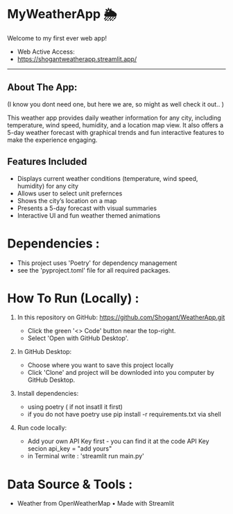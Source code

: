 # MyWeatherApp 🌦️

Welcome to my first ever web app!
- Web Active Access:
- https://shogantweatherapp.streamlit.app/
---

## About The App:
(I know you dont need one, but here we are, so might as well check it out.. ) 

This weather app provides daily weather information for any city, including temperature, wind speed, humidity, and a location map view. 
It also offers a 5-day weather forecast with graphical trends and fun interactive features to make the experience engaging.

## Features Included

- Displays current weather conditions (temperature, wind speed, humidity) for any city
- Allows user to select unit prefernces
- Shows the city’s location on a map
- Presents a 5-day forecast with visual summaries
- Interactive UI and fun weather themed animations

# Dependencies :
- This project uses 'Poetry' for dependency management
- see the 'pyproject.toml' file for all required packages.

# How To Run (Locally) :
  1. In this repository on GitHub: https://github.com/Shogant/WeatherApp.git
     - Click the green '<> Code' button near the top-right.
     - Select 'Open with GitHub Desktop'.
  
  2. In GitHub Desktop:
     - Choose where you want to save this project locally
     - Click 'Clone' and project will be downloded into you computer by GitHub Desktop.
  
  3. Install dependencies:
     - using poetry ( if not insatll it first)
     - if you do not have poetry use pip install -r requirements.txt via shell
       
   4. Run code locally:
      - Add your own API Key first - you can find it at the code API Key secion api_key = "add yours"
      - in Terminal write : 'streamlit run main.py'


# Data Source & Tools :
- Weather from OpenWeatherMap • Made with Streamlit
